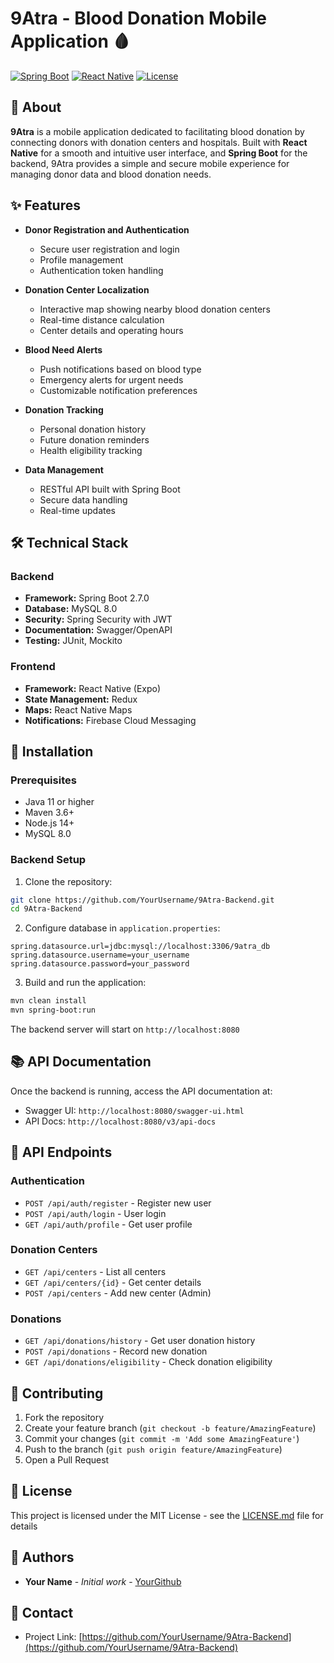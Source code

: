 # 9Atra - Blood Donation Mobile Application 🩸

[![Spring Boot](https://img.shields.io/badge/Spring%20Boot-2.7.0-brightgreen.svg)](https://spring.io/projects/spring-boot)
[![React Native](https://img.shields.io/badge/React%20Native-Latest-blue.svg)](https://reactnative.dev/)
[![License](https://img.shields.io/badge/License-MIT-yellow.svg)](https://opensource.org/licenses/MIT)

## 🌟 About

**9Atra** is a mobile application dedicated to facilitating blood donation by connecting donors with donation centers and hospitals. Built with **React Native** for a smooth and intuitive user interface, and **Spring Boot** for the backend, 9Atra provides a simple and secure mobile experience for managing donor data and blood donation needs.

## ✨ Features

* **Donor Registration and Authentication**
  - Secure user registration and login
  - Profile management
  - Authentication token handling

* **Donation Center Localization**
  - Interactive map showing nearby blood donation centers
  - Real-time distance calculation
  - Center details and operating hours

* **Blood Need Alerts**
  - Push notifications based on blood type
  - Emergency alerts for urgent needs
  - Customizable notification preferences

* **Donation Tracking**
  - Personal donation history
  - Future donation reminders
  - Health eligibility tracking

* **Data Management**
  - RESTful API built with Spring Boot
  - Secure data handling
  - Real-time updates

## 🛠 Technical Stack

### Backend
- **Framework:** Spring Boot 2.7.0
- **Database:** MySQL 8.0
- **Security:** Spring Security with JWT
- **Documentation:** Swagger/OpenAPI
- **Testing:** JUnit, Mockito

### Frontend
- **Framework:** React Native (Expo)
- **State Management:** Redux
- **Maps:** React Native Maps
- **Notifications:** Firebase Cloud Messaging

## 🚀 Installation

### Prerequisites
- Java 11 or higher
- Maven 3.6+
- Node.js 14+
- MySQL 8.0

### Backend Setup

1. Clone the repository:
```bash
git clone https://github.com/YourUsername/9Atra-Backend.git
cd 9Atra-Backend
```

2. Configure database in `application.properties`:
```properties
spring.datasource.url=jdbc:mysql://localhost:3306/9atra_db
spring.datasource.username=your_username
spring.datasource.password=your_password
```

3. Build and run the application:
```bash
mvn clean install
mvn spring-boot:run
```

The backend server will start on `http://localhost:8080`

## 📚 API Documentation

Once the backend is running, access the API documentation at:
- Swagger UI: `http://localhost:8080/swagger-ui.html`
- API Docs: `http://localhost:8080/v3/api-docs`

## 🔄 API Endpoints

### Authentication
- `POST /api/auth/register` - Register new user
- `POST /api/auth/login` - User login
- `GET /api/auth/profile` - Get user profile

### Donation Centers
- `GET /api/centers` - List all centers
- `GET /api/centers/{id}` - Get center details
- `POST /api/centers` - Add new center (Admin)

### Donations
- `GET /api/donations/history` - Get user donation history
- `POST /api/donations` - Record new donation
- `GET /api/donations/eligibility` - Check donation eligibility

## 🤝 Contributing

1. Fork the repository
2. Create your feature branch (`git checkout -b feature/AmazingFeature`)
3. Commit your changes (`git commit -m 'Add some AmazingFeature'`)
4. Push to the branch (`git push origin feature/AmazingFeature`)
5. Open a Pull Request

## 📄 License

This project is licensed under the MIT License - see the [LICENSE.md](LICENSE.md) file for details

## 👥 Authors

- **Your Name** - *Initial work* - [YourGithub](https://github.com/YourUsername)

## 📧 Contact

- Project Link: [https://github.com/YourUsername/9Atra-Backend](https://github.com/YourUsername/9Atra-Backend)
